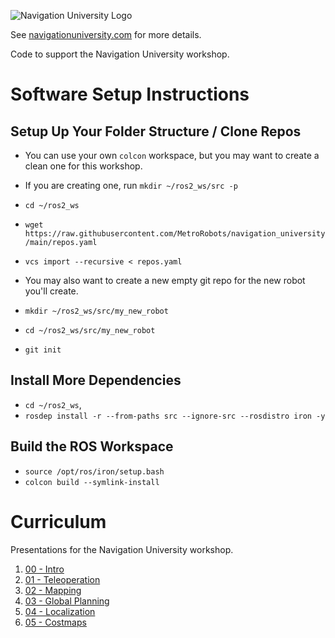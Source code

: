 ![Navigation University Logo](https://navigationuniversity.com/Logo.png)

See [navigationuniversity.com](https://navigationuniversity.com) for more details.

Code to support the Navigation University workshop.

# Software Setup Instructions
## Setup Up Your Folder Structure / Clone Repos
 * You can use your own `colcon` workspace, but you may want to create a clean one for this workshop.

 * If you are creating one, run `mkdir ~/ros2_ws/src -p`
 * `cd ~/ros2_ws`
 * `wget https://raw.githubusercontent.com/MetroRobots/navigation_university/main/repos.yaml`
 * `vcs import --recursive < repos.yaml`
 * You may also want to create a new empty git repo for the new robot you'll create.
  * `mkdir ~/ros2_ws/src/my_new_robot`
  * `cd ~/ros2_ws/src/my_new_robot`
  * `git init`

## Install More Dependencies
 * `cd ~/ros2_ws`,
 * `rosdep install -r --from-paths src --ignore-src --rosdistro iron -y`

## Build the ROS Workspace
 * `source /opt/ros/iron/setup.bash`
 * `colcon build --symlink-install`

# Curriculum

Presentations for the Navigation University workshop.

 1. [00 - Intro](https://docs.google.com/presentation/d/1Ix0YbG5T3BNs6E0aIlGHWx-LOWcSm6gAooYLkKlC7aA/edit?usp=sharing)
 2. [01 - Teleoperation](https://docs.google.com/presentation/d/1n13MWDcnPihA-IBY9qn0Eyqg2voVTSz69Dk_iipQsgU/edit?usp=sharing)
 3. [02 - Mapping](https://docs.google.com/presentation/d/1ZiZhw7uswBVzEkDrTCOjHh_HMbA6Duw5_YbPt8leqtY/edit?usp=sharing)
 4. [03 - Global Planning](https://docs.google.com/presentation/d/1P86WW4Zh_Xr57MBmwCfGA0vgjo_maeoSe70MJrYjXWM/edit?usp=sharing)
 5. [04 - Localization](https://docs.google.com/presentation/d/18TA7NGiPHXQrzqErOisxQS8GZxMOid9798djV9Hf7fk/edit?usp=sharing)
 6. [05 - Costmaps](https://docs.google.com/presentation/d/1sxIqtTtSlSyvCpn6x0fwloD2D-W_K8swfpHEGsYEBLk/edit?usp=sharing)
